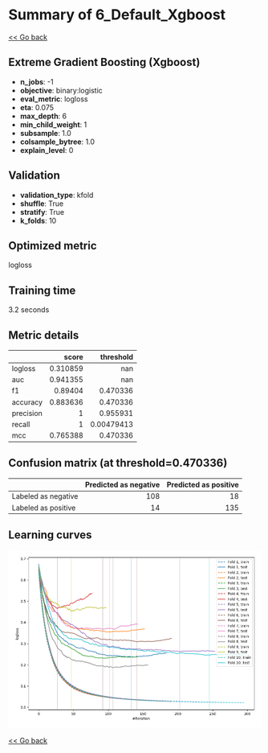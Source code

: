 # Summary of 6_Default_Xgboost

[<< Go back](../README.md)


## Extreme Gradient Boosting (Xgboost)
- **n_jobs**: -1
- **objective**: binary:logistic
- **eval_metric**: logloss
- **eta**: 0.075
- **max_depth**: 6
- **min_child_weight**: 1
- **subsample**: 1.0
- **colsample_bytree**: 1.0
- **explain_level**: 0

## Validation
 - **validation_type**: kfold
 - **shuffle**: True
 - **stratify**: True
 - **k_folds**: 10

## Optimized metric
logloss

## Training time

3.2 seconds

## Metric details
|           |    score |    threshold |
|:----------|---------:|-------------:|
| logloss   | 0.310859 | nan          |
| auc       | 0.941355 | nan          |
| f1        | 0.89404  |   0.470336   |
| accuracy  | 0.883636 |   0.470336   |
| precision | 1        |   0.955931   |
| recall    | 1        |   0.00479413 |
| mcc       | 0.765388 |   0.470336   |


## Confusion matrix (at threshold=0.470336)
|                     |   Predicted as negative |   Predicted as positive |
|:--------------------|------------------------:|------------------------:|
| Labeled as negative |                     108 |                      18 |
| Labeled as positive |                      14 |                     135 |

## Learning curves
![Learning curves](learning_curves.png)

[<< Go back](../README.md)
